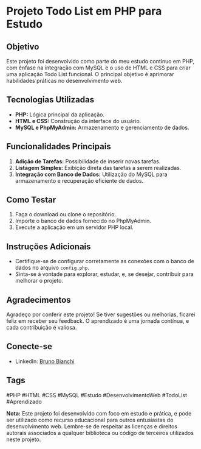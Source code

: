 # Projeto Todo List em PHP para Estudo

## Objetivo
Este projeto foi desenvolvido como parte do meu estudo contínuo em PHP, com ênfase na integração com MySQL e o uso de HTML e CSS para criar uma aplicação Todo List funcional. O principal objetivo é aprimorar habilidades práticas no desenvolvimento web.

## Tecnologias Utilizadas
- **PHP:** Lógica principal da aplicação.
- **HTML e CSS:** Construção da interface do usuário.
- **MySQL e PhpMyAdmin:** Armazenamento e gerenciamento de dados.

## Funcionalidades Principais
1. **Adição de Tarefas:** Possibilidade de inserir novas tarefas.
2. **Listagem Simples:** Exibição direta das tarefas a serem realizadas.
3. **Integração com Banco de Dados:** Utilização do MySQL para armazenamento e recuperação eficiente de dados.

## Como Testar
1. Faça o download ou clone o repositório.
2. Importe o banco de dados fornecido no PhpMyAdmin.
3. Execute a aplicação em um servidor PHP local.

## Instruções Adicionais
- Certifique-se de configurar corretamente as conexões com o banco de dados no arquivo `config.php`.
- Sinta-se à vontade para explorar, estudar, e, se desejar, contribuir para melhorar o projeto.

## Agradecimentos
Agradeço por conferir este projeto! Se tiver sugestões ou melhorias, ficarei feliz em receber seu feedback. O aprendizado é uma jornada contínua, e cada contribuição é valiosa.

## Conecte-se
- LinkedIn: [Bruno Bianchi](https://www.linkedin.com/in/bruno-bianchi-65a442268/)


## Tags
#PHP #HTML #CSS #MySQL #Estudo #DesenvolvimentoWeb #TodoList #Aprendizado

**Nota:** Este projeto foi desenvolvido com foco em estudo e prática, e pode ser utilizado como recurso educacional para outros entusiastas do desenvolvimento web. Lembre-se de respeitar as licenças e direitos autorais associados a qualquer biblioteca ou código de terceiros utilizados neste projeto.
